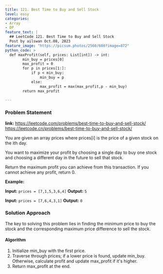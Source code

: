 ```yaml
---
title: 121. Best Time to Buy and Sell Stock
level: easy
categories:
- Array
- DP
feature_text: |
  ## LeetCode 121. Best Time to Buy and Sell Stock
  Post by ailswan Oct.08, 2023
feature_image: "https://picsum.photos/2560/600?image=872"
python_code: >
  def maxProfit(self, prices: List[int]) -> int:
        min_buy = prices[0]
        max_profit = 0
        for p in prices[1:]:
            if p < min_buy:
                min_buy = p
            else:
                max_profit = max(max_profit,p - min_buy)
        return max_profit
            
---
```


### Problem Statement
**link:**
https://leetcode.com/problems/best-time-to-buy-and-sell-stock/
https://leetcode.cn/problems/best-time-to-buy-and-sell-stock/

You are given an array prices where prices[i] is the price of a given stock on the ith day.

You want to maximize your profit by choosing a single day to buy one stock and choosing a different day in the future to sell that stock.

Return the maximum profit you can achieve from this transaction. If you cannot achieve any profit, return 0.

**Example:**

**Input:** `prices = [7,1,5,3,6,4]`
**Output:** `5`
 
**Input:** `prices = [7,6,4,3,1]`
**Output:** `0`
 

### Solution Approach
The key to solving this problem lies in finding the minimum price to buy the stock and the corresponding maximum price difference to sell the stock.
 
#### Algorithm
1. Initialize min_buy with the first price.
2. Traverse through prices; if a lower price is found, update min_buy. Otherwise, calculate profit and update max_profit if it's higher.
3. Return max_profit at the end.